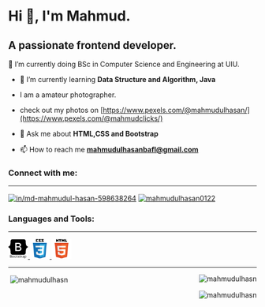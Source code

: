  <h1 align="left">Hi 👋, I'm Mahmud.</h1>
<h2 align="left">A passionate frontend developer.</h2>


🔭 I’m currently doing BSc in Computer Science and Engineering at UIU.

- 🌱 I’m currently learning **Data Structure and Algorithm, Java**

- I am a amateur photographer.
- check out my photos on [https://www.pexels.com/@mahmudulhasan/](https://www.pexels.com/@mahmudclicks/)

- 💬 Ask me about **HTML,CSS and Bootstrap**

- 📫 How to reach me **mahmudulhasanbafl@gmail.com**

<h3 align="left">Connect with me:</h3>
<hr>
<p align="left">
<a href="https://linkedin.com/in/in/md-mahmudul-hasan-598638264" target="blank"><img align="center" src="https://raw.githubusercontent.com/rahuldkjain/github-profile-readme-generator/master/src/images/icons/Social/linked-in-alt.svg" alt="in/md-mahmudul-hasan-598638264" height="30" width="40" /></a>
<a href="https://fb.com/mahmudulhasan0122" target="blank"><img align="center" src="https://raw.githubusercontent.com/rahuldkjain/github-profile-readme-generator/master/src/images/icons/Social/facebook.svg" alt="mahmudulhasan0122" height="30" width="40" /></a>
</p>

<h3 align="left">Languages and Tools:</h3>
<hr>
<p align="left"> <a href="https://getbootstrap.com" target="_blank" rel="noreferrer"> <img src="https://raw.githubusercontent.com/devicons/devicon/master/icons/bootstrap/bootstrap-plain-wordmark.svg" alt="bootstrap" width="40" height="40"/> </a> <a href="https://www.w3schools.com/css/" target="_blank" rel="noreferrer"> <img src="https://raw.githubusercontent.com/devicons/devicon/master/icons/css3/css3-original-wordmark.svg" alt="css3" width="40" height="40"/> </a> <a href="https://www.w3.org/html/" target="_blank" rel="noreferrer"> <img src="https://raw.githubusercontent.com/devicons/devicon/master/icons/html5/html5-original-wordmark.svg" alt="html5" width="40" height="40"/> </a> </p>
<hr>
<p><img align="right" src="https://github-readme-stats.vercel.app/api/top-langs?username=mahmudulhasn&show_icons=true&locale=en&layout=compact" alt="mahmudulhasn" /></p>

<p>&nbsp;<img align="center" src="https://github-readme-stats.vercel.app/api?username=mahmudulhasn&show_icons=true&locale=en" alt="mahmudulhasn" /></p>
<p align="right"> <img src="https://komarev.com/ghpvc/?username=mahmudulhasn&label=Profile%20views&color=0e75b6&style=flat" alt="mahmudulhasn" /> </p>
